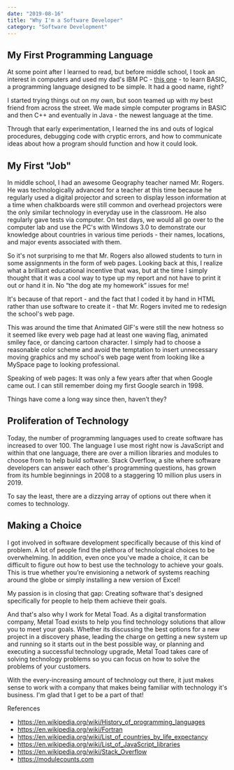 ```yaml
---
date: "2019-08-16"
title: "Why I'm a Software Developer"
category: "Software Development"
---
```


## My First Programming Language
At some point after I learned to read, but before middle school, 
I took an interest in computers and used my dad's IBM PC - [this one](https://en.wikipedia.org/wiki/Influence_of_the_IBM_PC_on_the_personal_computer_market#/media/File:IBM_PC_5150.jpg) -
to learn BASIC, a programming language designed to be simple. It had a good name, right?

I started trying things out on my own, but soon teamed up with my best friend from across the street.
We made simple computer programs in BASIC and then C++ and eventually in Java - the newest language at the time.

Through that early experimentation, I learned the ins and outs of logical procedures, 
debugging code with cryptic errors, and how to communicate ideas about how a program 
should function and how it could look.

## My First "Job"
In middle school, I had an awesome Geography teacher named Mr. Rogers. He was technologically advanced for a
teacher at this time because he regularly used a digital projector and screen to display
lesson information at a time when chalkboards were still common and overhead projectors were the only similar technology
in everyday use in the classroom.
He also regularly gave tests via computer. On test days, we would all go 
over to the computer lab and use the PC's with Windows 3.0 to demonstrate our knowledge about countries in 
various time periods - their names, locations, and major events associated with them.

So it's not surprising to me that Mr. Rogers also allowed students to turn in some assignments in the form of web pages. 
Looking back at this, I realize what a brilliant educational incentive that was, but at the time I simply thought that it was a cool way to type 
up my report and not have to print it out or hand it in. No “the dog ate my homework” issues for me!

It's because of that report - and the fact that I coded it by hand in HTML rather than use software to create it - that Mr. Rogers invited me to redesign the school's web page.

This was around the time that Animated GIF's were still the new hotness so it seemed like every web page had at least 
one waving flag, animated smiley face, or dancing cartoon character. I simply had to choose a reasonable color scheme and avoid 
the temptation to insert unnecessary moving graphics and my school's web page went from looking like a MySpace page to 
looking professional.

Speaking of web pages: It was only a few years after that when Google came out. I can still remember doing my first Google search in 1998.

Things have come a long way since then, haven’t they?

## Proliferation of Technology
Today, the number of programming languages used to create 
software has increased to over 100. The language I use most right now is JavaScript and within that one language, 
there are over a million libraries and modules to choose from to help build software. Stack Overflow, 
a site where software developers can answer each other's programming questions, 
has grown from its humble beginnings in 2008 to a staggering 10 million plus users in 2019.

To say the least, there are a dizzying array of options out there when it comes to technology.

## Making a Choice
I got involved in software development specifically because of this kind of problem. 
A lot of people find the plethora of technological choices to be overwhelming. 
In addition, even once you've made a choice, it can be difficult to figure out how to best use the technology to achieve your goals. 
This is true whether you’re envisioning a network of systems reaching around the globe or simply installing a new version of Excel!

My passion is in closing that gap: Creating software that's designed specifically for people to help them achieve their goals.

And that's also why I work for Metal Toad. As a digital transformation company, 
Metal Toad exists to help you find technology solutions that allow you to meet your goals. 
Whether its discussing the best options for a new project in a discovery phase, 
leading the charge on getting a new system up and running so it starts out in the best possible way, 
or planning and executing a successful technology upgrade, Metal Toad takes care of solving technology problems 
so you can focus on how to solve the problems of your customers.

With the every-increasing amount of technology out there, it just makes sense to work 
with a company that makes being familiar with technology it's business. I'm glad that I get to be a part of that!




References
- https://en.wikipedia.org/wiki/History_of_programming_languages
- https://en.wikipedia.org/wiki/Fortran
- https://en.wikipedia.org/wiki/List_of_countries_by_life_expectancy
- https://en.wikipedia.org/wiki/List_of_JavaScript_libraries
- https://en.wikipedia.org/wiki/Stack_Overflow
- https://modulecounts.com
